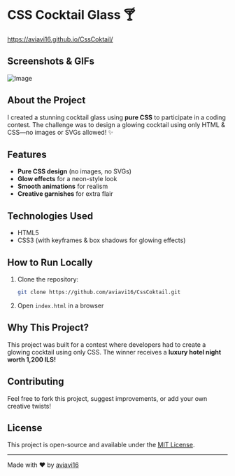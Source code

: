 # CSS Cocktail Glass 🍸
https://aviavi16.github.io/CssCoktail/

## Screenshots & GIFs
![Image](https://github.com/user-attachments/assets/7759ba99-6393-4a37-b580-b8d8eda7c37a)

## About the Project
I created a stunning cocktail glass using **pure CSS** to participate in a coding contest. The challenge was to design a glowing cocktail using only HTML & CSS—no images or SVGs allowed! ✨

## Features
- **Pure CSS design** (no images, no SVGs)
- **Glow effects** for a neon-style look
- **Smooth animations** for realism
- **Creative garnishes** for extra flair


## Technologies Used
- HTML5
- CSS3 (with keyframes & box shadows for glowing effects)

## How to Run Locally
1. Clone the repository:
   ```bash
   git clone https://github.com/aviavi16/CssCoktail.git
   ```
2. Open `index.html` in a browser

## Why This Project?
This project was built for a contest where developers had to create a glowing cocktail using only CSS. The winner receives a **luxury hotel night worth 1,200 ILS!**

## Contributing
Feel free to fork this project, suggest improvements, or add your own creative twists!

## License
This project is open-source and available under the [MIT License](LICENSE).

---
Made with ❤️ by [aviavi16](https://github.com/aviavi16)
